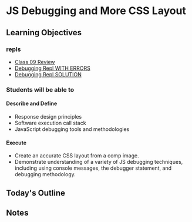 # JS Debugging and More CSS Layout

<!-- Description Here -->

## Learning Objectives

### repls

- [Class 09 Review](https://replit.com/@rkgallaway/class-09-review-event-handling-and-form)
- [Debugging Repl WITH ERRORS](https://replit.com/@rkgallaway/Class-10-debugging#index.js)
- [Debugging Repl SOLUTION](https://replit.com/@rkgallaway/Class-10-debugging-solution#index.js)

### Students will be able to

#### Describe and Define

- Response design principles
- Software execution call stack
- JavaScript debugging tools and methodologies

#### Execute

- Create an accurate CSS layout from a comp image.
- Demonstrate understanding of a variety of JS debugging techniques, including using console messages, the debugger statement, and debugging methodology.

## Today's Outline

<!-- To Be Completed By Instructor -->

## Notes
